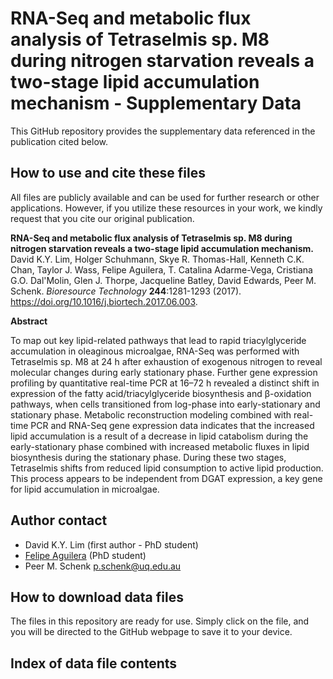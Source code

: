 # RNA-Seq and metabolic flux analysis of Tetraselmis sp. M8 during nitrogen starvation reveals a two-stage lipid accumulation mechanism - Supplementary Data

This GitHub repository provides the supplementary data referenced in the publication cited below.

## How to use and cite these files 

All files are publicly available and can be used for further research or other applications. However, if you utilize these resources in your work, we kindly request that you cite our original publication.

**RNA-Seq and metabolic flux analysis of Tetraselmis sp. M8 during nitrogen starvation reveals a two-stage lipid accumulation mechanism.** David K.Y. Lim, Holger Schuhmann, Skye R. Thomas-Hall, Kenneth C.K. Chan, Taylor J. Wass, Felipe Aguilera, T. Catalina Adarme-Vega, Cristiana G.O. Dal'Molin, Glen J. Thorpe, Jacqueline Batley, David Edwards, Peer M. Schenk. *Bioresource Technology* **244**:1281-1293 (2017). https://doi.org/10.1016/j.biortech.2017.06.003.

**Abstract**

To map out key lipid-related pathways that lead to rapid triacylglyceride accumulation in oleaginous microalgae, RNA-Seq was performed with Tetraselmis sp. M8 at 24 h after exhaustion of exogenous nitrogen to reveal molecular changes during early stationary phase. Further gene expression profiling by quantitative real-time PCR at 16–72 h revealed a distinct shift in expression of the fatty acid/triacylglyceride biosynthesis and β-oxidation pathways, when cells transitioned from log-phase into early-stationary and stationary phase. Metabolic reconstruction modeling combined with real-time PCR and RNA-Seq gene expression data indicates that the increased lipid accumulation is a result of a decrease in lipid catabolism during the early-stationary phase combined with increased metabolic fluxes in lipid biosynthesis during the stationary phase. During these two stages, Tetraselmis shifts from reduced lipid consumption to active lipid production. This process appears to be independent from DGAT expression, a key gene for lipid accumulation in microalgae.

## Author contact

- David K.Y. Lim (first author - PhD student)
- [Felipe Aguilera](mailto:f.aguilera@uq.edu.au) (PhD student)
- Peer M. Schenk p.schenk@uq.edu.au 

## How to download data files

The files in this repository are ready for use. Simply click on the file, and you will be directed to the GitHub webpage to save it to your device.

## Index of data file contents
